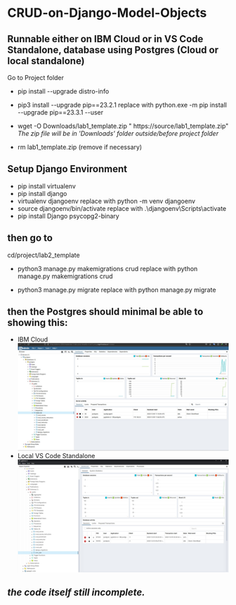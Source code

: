 # CRUD-on-Django-Model-Objects
## Runnable either on IBM Cloud or in VS Code Standalone, database using Postgres (Cloud or local standalone) 
Go to Project folder
- pip install --upgrade distro-info
- pip3 install --upgrade pip==23.2.1 replace with  python.exe -m pip install --upgrade pip==23.3.1 --user

- wget -O Downloads/lab1_template.zip " https://source/lab1_template.zip" _The zip file will be in 'Downloads' folder outside/before project folder_
- rm lab1_template.zip
(remove if necessary)

## Setup Django Environment
- pip install virtualenv
- pip install django
- virtualenv djangoenv replace with  python -m venv djangoenv
- source djangoenv/bin/activate replace with .\djangoenv\Scripts\activate
- pip install Django psycopg2-binary

## then go to 
cd/project/lab2_template

- python3 manage.py makemigrations crud replace with python manage.py makemigrations crud 

- python3 manage.py migrate replace with python manage.py migrate

## then the Postgres should minimal be able to showing this:
- IBM Cloud
![Postgres_IBM](https://github.com/eldoma/CRUD-on-Django-Model-Objects/blob/main/CRUD%20in%20Postgres%20IBM%20Cloud.jpg)  
- Local VS Code Standalone
![Postgres_Local](https://github.com/eldoma/CRUD-on-Django-Model-Objects/blob/main/CRUD%20in%20Postgres.jpg)

## _the code itself still incomplete._
